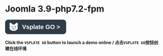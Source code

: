 # Joomla 3.9-php7.2-fpm

<a href="https://www.vsplate.com/?docker-compose=https://github.com/vsplate/dcenvs/joomla/3.9-php7.2-fpm"><img alt="VSPLATE GO" src="https://raw.githubusercontent.com/vsplate/images/master/vsgo_btn.png" width="200px"></a>

**Click the `VSPLATE GO` button to launch a demo online / 点击`VSPLATE GO`按钮创建在线环境**